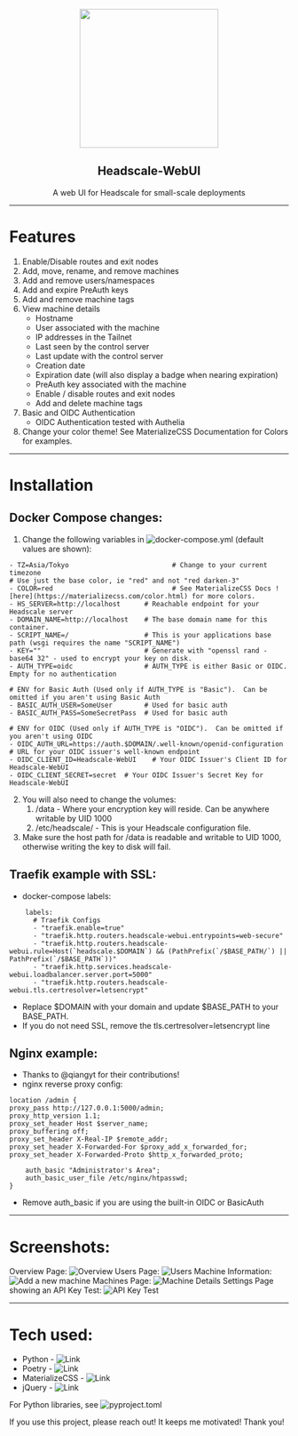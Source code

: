 <p align="center">
  <a href="https://github.com/juanfont/headscale">
    <img src="static/img/headscale3-dots.png" width="250">
  </a>
</p>

<h2 align="center">Headscale-WebUI</h3>

<p align="center">
  A web UI for Headscale for small-scale deployments
</p>

---
# Features
1.  Enable/Disable routes and exit nodes
2.  Add, move, rename, and remove machines
3.  Add and remove users/namespaces
4.  Add and expire PreAuth keys
5.  Add and remove machine tags
6.  View machine details
    * Hostname
    * User associated with the machine
    * IP addresses in the Tailnet
    * Last seen by the control server
    * Last update with the control server
    * Creation date
    * Expiration date (will also display a badge when nearing expiration)
    * PreAuth key associated with the machine
    * Enable / disable routes and exit nodes
    * Add and delete machine tags
7.  Basic and OIDC Authentication
    * OIDC Authentication tested with Authelia
8.  Change your color theme! See MaterializeCSS Documentation for Colors for examples.

---

# Installation
## Docker Compose changes:
1.  Change the following variables in ![docker-compose.yml](docker-compose.yml) (default values are shown):
```
- TZ=Asia/Tokyo                          # Change to your current timezone
# Use just the base color, ie "red" and not "red darken-3"
- COLOR=red                              # See MaterializeCSS Docs ![here](https://materializecss.com/color.html) for more colors.
- HS_SERVER=http://localhost      # Reachable endpoint for your Headscale server
- DOMAIN_NAME=http://localhost    # The base domain name for this container.
- SCRIPT_NAME=/                   # This is your applications base path (wsgi requires the name "SCRIPT_NAME")
- KEY=""                          # Generate with "openssl rand -base64 32" - used to encrypt your key on disk.
- AUTH_TYPE=oidc                  # AUTH_TYPE is either Basic or OIDC.  Empty for no authentication

# ENV for Basic Auth (Used only if AUTH_TYPE is "Basic").  Can be omitted if you aren't using Basic Auth
- BASIC_AUTH_USER=SomeUser        # Used for basic auth
- BASIC_AUTH_PASS=SomeSecretPass  # Used for basic auth

# ENV for OIDC (Used only if AUTH_TYPE is "OIDC").  Can be omitted if you aren't using OIDC
- OIDC_AUTH_URL=https://auth.$DOMAIN/.well-known/openid-configuration # URL for your OIDC issuer's well-known endpoint
- OIDC_CLIENT_ID=Headscale-WebUI    # Your OIDC Issuer's Client ID for Headscale-WebUI
- OIDC_CLIENT_SECRET=secret  # Your OIDC Issuer's Secret Key for Headscale-WebUI
```
2. You will also need to change the volumes:
    1.  /data - Where your encryption key will reside.  Can be anywhere writable by UID 1000
    2.  /etc/headscale/ - This is your Headscale configuration file.
3.  Make sure the host path for /data is readable and writable to UID 1000, otherwise writing the key to disk will fail.

## Traefik example with SSL:
* docker-compose labels:
```
    labels:
      # Traefik Configs
      - "traefik.enable=true"
      - "traefik.http.routers.headscale-webui.entrypoints=web-secure"
      - "traefik.http.routers.headscale-webui.rule=Host(`headscale.$DOMAIN`) && (PathPrefix(`/$BASE_PATH/`) || PathPrefix(`/$BASE_PATH`))"
      - "traefik.http.services.headscale-webui.loadbalancer.server.port=5000"
      - "traefik.http.routers.headscale-webui.tls.certresolver=letsencrypt"
```
* Replace $DOMAIN with your domain and update $BASE_PATH to your BASE_PATH.
* If you do not need SSL, remove the tls.certresolver=letsencrypt line


## Nginx example:
* Thanks to @qiangyt for their contributions!
* nginx reverse proxy config:
```
location /admin {
proxy_pass http://127.0.0.1:5000/admin;
proxy_http_version 1.1;
proxy_set_header Host $server_name;
proxy_buffering off;
proxy_set_header X-Real-IP $remote_addr;
proxy_set_header X-Forwarded-For $proxy_add_x_forwarded_for;
proxy_set_header X-Forwarded-Proto $http_x_forwarded_proto;

    auth_basic "Administrator's Area";
    auth_basic_user_file /etc/nginx/htpasswd;
}
```
* Remove auth_basic if you are using the built-in OIDC or BasicAuth

---
# Screenshots:
Overview Page:
![Overview](screenshots/oidc_overview.png)
Users Page:
![Users](screenshots/users.png)
Machine Information:
![Add a new machine](screenshots/machines_expanded.png)
Machines Page:
![Machine Details](screenshots/machines.png)
Settings Page showing an API Key Test:
![API Key Test](screenshots/settings.png)

---
# Tech used:
* Python - ![Link](https://www.python.org/)
* Poetry - ![Link](https://python-poetry.org/)
* MaterializeCSS - ![Link](https://github.com/Dogfalo/materialize)
* jQuery - ![Link](https://jquery.com/)

For Python libraries, see ![pyproject.toml](pyproject.toml)

If you use this project, please reach out!  It keeps me motivated!  Thank you!